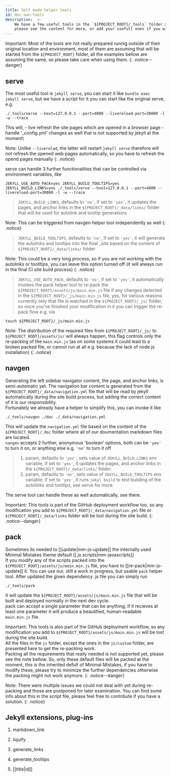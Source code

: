 ```yaml
---
title: Self made helper tools
id: doc-own-tools
description:  >-
    We have a few useful tools in the `${PROJECT_ROOT}/_tools` folder some of them will be mentioned here,
    please see the content for more, or add your usefull ones if you wish.
---
```


Important: Most of the tools are not really prepared runnig outside of their original location and environment, most of them are assuming that will be started from the `${PROJECT_ROOT}` folder, all the examples bellow are assuming the same, so please take care when using them.
{: .notice--danger}

## serve

The most useful tool is `jekyll serve`, you can start it like `bundle exec jekyll serve`, but we have a script for it you can start like the original serve, e.g.

```shell
./_tools/serve --host=127.0.0.1 --port=4000 --livereload-port=30000 -l -w --trace
```

This will,
    - live refresh the site pages which are opened in a browser page
    - handle '_config.yml' changes as well that is not supported by jekyll at the moment\

Note: Unlike `--liverolad`, the latter will restart `jekyll serve` therefore will not refresh the opened web pages automatically, so you have to refresh the opend pages manually
{: .notice}

serve can handle 3 further functionalities that can be controlled via environment variables, like

```shell
JEKYLL_USE_AUTO_PACK=yes JEKYLL_BUILD_TOOLTIPS=yes JEKYLL_BUILD_LINKS=yes ./_tools/serve --host=127.0.0.1 --port=4000 --livereload-port=30000 -l -w --trace
```

> `JEKYLL_BUILD_LINKS`, defaults to `'no'`, if set to `'yes'`, it updates the pages, and anchor links in the `${PROJECT_ROOT}/_data/links/` folder that will be used for autolink and tooltip generations

Note: This can be triggered from navgen helper tool independently as well
{: .notice}

> `JEKYLL_BUILD_TOOLTIPS`, defaults to `'no'`, if set to `'yes'`, it will generate the autolinks and tooltips into the final _site based on the content of `${PROJECT_ROOT}/_data/links/` folder

Note: This could be a very long process, so if you are not working with the autolinks or tootltips, you can leave this option turned off (it will always run in the final CI site build process)
{: .notice}

> `JEKYLL_USE_AUTO_PACK`, defaults to `'no'`, if set to `'yes'`, it automatically invokes the pack helper tool to re-pack the `${PROJECT_ROOT}/assets/js/main.min.js` file if any changes detected in the `${PROJECT_ROOT}/_js/main.min.js` file, yes, for various reasons currently only that file is watched in the `${PROJECT_ROOT}/_js/` folder, so once you've finished your  modification in it you can trigger the re-pack flow e.g. via

```shell
touch ${PROJECT_ROOT}/_js/main.min.js
```

Note: The distribution of the required files from `${PROJECT_ROOT}/_js/` to `${PROJECT_ROOT}/assets/js/` will always happen, this flag controls only the re-packing of the `main.min.js` (as on some systems it could lead to a broken packed file, or cannot run at all e.g. because the lack of node.js installation)
{: .notice}

## navgen

Generating the left sidebar navigator content, the page, and anchor links, is semi-automatic yet. The navigation bar content is generated from the `${PROJECT_ROOT}/_data/navigation.yml` file that will be read by jekyll automatically during the site build process, but adding the correct content of it is our responsibility. \
Fortunately we already have a helper to simplify this, you can invoke it like

```shell
./_tools/navgen ./doc ./_data/navigation.yml
```

This will update the `navigation.yml` file based on the content of the `${PROJECT_ROOT}/_doc` folder where all of our doumentation markdown files are located. \
`navgen` accepts 2 further, anonymous 'boolean' options, both can be `'yes'` to turn it on, or anything else e.g. `'no'` to turn it off

> 1. param, defaults to `'yes'`, sets value of `JEKYLL_BUILD_LINKS` env variable, if set to `'yes'`, it updates the pages, and anchor links in the `${PROJECT_ROOT}/_data/links/` folder.
> 2. param, defaults to `'no'`,  sets value of `JEKYLL_BUILD_TOOLTIPS` env variable, if set to `'yes'`, it runs `jekyl build` to test building of the autolinks and tooltips, see serve for more.

The serve tool can handle these as well automatically, see there.

Important: This tools is part of the GitHub deployment workflow too, so any modification you add to `${PROJECT_ROOT}/_data/navigation.yml` file or `${PROJECT_ROOT}/_data/links` folder will be lost during the site build.
{: .notice--danger}

## pack

Sometimes its needed to [[update|mm-js-update]] the internally used Minimal Mistakes theme default [[.js scripts|mm-javascripts]] \
If you modify any of the scripts packed into the `${PROJECT_ROOT}/assets/js/main.min.js` file, you have to [[re-pack|mm-js-update]] it.
You can use our, still a work in progress, but usable `pack` helper tool.
After updated the given dependency .js file you can simply run

```shell
./_tools/pack
```

It will update the `${PROJECT_ROOT}/assets/js/main.min.js` file that will be built and deployed normally in the next dev cycle. \
pack can accept a single parameter that can be anything, if it recieves at least one parameter it will produce a beautified, human-readable `main.min.js` file.

Important: This tools is also part of the GitHub deployment workflow, so any modification you add to `${PROJECT_ROOT}/assets/js/main.min.js` will be lost during the site build. \
All the files in the `js` folder, except the ones in the `js/custom` folder, are presented here to get the re-packing work. \
Packing all the requirements that really needed is not supported yet, please see the note bellow.
So, only these default files will be packed at the moment, this is the inherited defult of Minimal Mistakes, if you have to modify these, please try to minimize the further dependencies otherwise the packing might not work anymore.
{: .notice--danger}

Note: There were multiple issues we could not deal with yet during re-packing and those are postponed for later examination. You can find some info about this in the script file, please feel free to contribute if you have a solution.
{: .notice}

## Jekyll extensions, plug-ins

1. markdown_link

1. liquify

1. generate_links

1. generate_tooltips

1. \[\[title\|id\]\]

